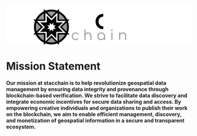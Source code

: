 <p align="left">
    <img src="stacchain_logo.svg" alt="Logo" width="1000" />
</p>



<h1>Mission Statement</h1>
<h4>
Our mission at stacchain is to help revolutionize geospatial data management by ensuring data integrity and provenance through blockchain-based verification. We strive to facilitate data discovery and integrate economic incentives for secure data sharing and access. By empowering creative individuals and organizations to publish their work on the blockchain, we aim to enable efficient management, discovery, and monetization of geospatial information in a secure and transparent ecosystem.
</h4>
